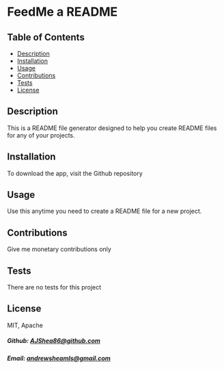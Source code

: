  
# FeedMe a README 
## Table of Contents
  * [Description](#description)
  * [Installation](#installation)
  * [Usage](#usage)
  * [Contributions](#contributions)
  * [Tests](#tests)
  * [License](#license)


## Description


This is a README file generator designed to help you create README files for any of your projects.


## Installation


To download the app, visit the Github repository


## Usage


Use this anytime you need to create a README file for a new project.


## Contributions


Give me monetary contributions only


## Tests


 There are no tests for this project


## License


 MIT, Apache


##### Github: AJShea86@github.com


##### Email: andrewsheamls@gmail.com

